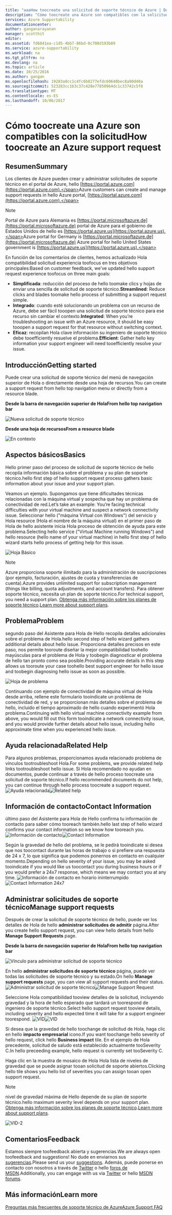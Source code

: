 ```yaml
---
title: "aaaHow toocreate una solicitud de soporte técnico de Azure | Documentos de Microsoft"
description: "Cómo toocreate una Azure son compatibles con la solicitud."
services: Azure Supportability
documentationcenter: 
author: ganganarayanan
manager: scotthit
editor: 
ms.assetid: fd6841ea-c1d5-4bb7-86bd-0c708d193b89
ms.service: azure-supportability
ms.workload: na
ms.tgt_pltfrm: na
ms.devlang: na
ms.topic: article
ms.date: 10/25/2016
ms.author: gangan
ms.openlocfilehash: 19283a8cc1c4fc6b8277efdc60640bec8a90d40a
ms.sourcegitcommit: 523283cc1b3c37c428e77850964dc1c33742c5f0
ms.translationtype: MT
ms.contentlocale: es-ES
ms.lasthandoff: 10/06/2017
---
```

# <a name="how-toocreate-an-azure-support-request"></a><span data-ttu-id="63b16-103">Cómo toocreate una Azure son compatibles con la solicitud</span><span class="sxs-lookup"><span data-stu-id="63b16-103">How toocreate an Azure support request</span></span>
## <a name="summary"></a><span data-ttu-id="63b16-104">Resumen</span><span class="sxs-lookup"><span data-stu-id="63b16-104">Summary</span></span>
<span data-ttu-id="63b16-105">Los clientes de Azure pueden crear y administrar solicitudes de soporte técnico en el portal de Azure, hello [https://portal.azure.com](https://portal.azure.com).</span><span class="sxs-lookup"><span data-stu-id="63b16-105">Azure customers can create and manage support requests in hello Azure portal, [https://portal.azure.com](https://portal.azure.com).</span></span>

> [!NOTE]
> <span data-ttu-id="63b16-106">Portal de Azure para Alemania es [https://portal.microsoftazure.de](https://portal.microsoftazure.de) portal de Azure para el gobierno de Estados Unidos de hello es [https://portal.azure.us](https://portal.azure.us).</span><span class="sxs-lookup"><span data-stu-id="63b16-106">Azure portal for Germany is [https://portal.microsoftazure.de](https://portal.microsoftazure.de) Azure portal for hello United States government is [https://portal.azure.us](https://portal.azure.us).</span></span>
> 
> 

<span data-ttu-id="63b16-107">En función de los comentarios de clientes, hemos actualizado Hola compatibilidad solicitud experiencia toofocus en tres objetivos principales:</span><span class="sxs-lookup"><span data-stu-id="63b16-107">Based on customer feedback, we’ve updated hello support request experience toofocus on three main goals:</span></span>

* <span data-ttu-id="63b16-108">**Simplificada**: reducción del proceso de hello toomake clics y hojas de enviar una sencilla de solicitud de soporte técnico.</span><span class="sxs-lookup"><span data-stu-id="63b16-108">**Streamlined**: Reduce clicks and blades toomake hello process of submitting a support request simple.</span></span>
* <span data-ttu-id="63b16-109">**Integrado**: cuando esté solucionando un problema con un recurso de Azure, debe ser fácil tooopen una solicitud de soporte técnico para ese recurso sin cambiar el contexto.</span><span class="sxs-lookup"><span data-stu-id="63b16-109">**Integrated**: When you’re troubleshooting an issue with an Azure resource, it should be easy tooopen a support request for that resource without switching context.</span></span>
* <span data-ttu-id="63b16-110">**Eficaz**: recopilan Hola clave información su ingeniero de soporte técnico debe tooefficiently resuelve el problema.</span><span class="sxs-lookup"><span data-stu-id="63b16-110">**Efficient**: Gather hello key information your support engineer will need tooefficiently resolve your issue.</span></span>

## <a name="getting-started"></a><span data-ttu-id="63b16-111">Introducción</span><span class="sxs-lookup"><span data-stu-id="63b16-111">Getting started</span></span>
<span data-ttu-id="63b16-112">Puede crear una solicitud de soporte técnico del menú de navegación superior de Hola o directamente desde una hoja de recursos.</span><span class="sxs-lookup"><span data-stu-id="63b16-112">You can create a support request from hello top navigation menu or directly from a resource blade.</span></span>

<span data-ttu-id="63b16-113">**Desde la barra de navegación superior de Hola**</span><span class="sxs-lookup"><span data-stu-id="63b16-113">**From hello top navigation bar**</span></span>

![Nueva solicitud de soporte técnico](./media/how-to-create-azure-support-request/NewSupportRequest.png)

<span data-ttu-id="63b16-115">**Desde una hoja de recursos**</span><span class="sxs-lookup"><span data-stu-id="63b16-115">**From a resource blade**</span></span>

![En contexto](./media/how-to-create-azure-support-request/Incontext.png)

## <a name="basics"></a><span data-ttu-id="63b16-117">Aspectos básicos</span><span class="sxs-lookup"><span data-stu-id="63b16-117">Basics</span></span>
<span data-ttu-id="63b16-118">Hello primer paso del proceso de solicitud de soporte técnico de hello recopila información básica sobre el problema y su plan de soporte técnico.</span><span class="sxs-lookup"><span data-stu-id="63b16-118">hello first step of hello support request process gathers basic information about your issue and your support plan.</span></span>

<span data-ttu-id="63b16-119">Veamos un ejemplo. Supongamos que tiene dificultades técnicas relacionadas con la máquina virtual y sospecha que hay un problema de conectividad de red.</span><span class="sxs-lookup"><span data-stu-id="63b16-119">Let’s take an example: You’re facing technical difficulties with your virtual machine and suspect a network connectivity issue.</span></span>
<span data-ttu-id="63b16-120">Seleccionar hello ("máquina Virtual con Windows") del servicio y Hola resource (Hola el nombre de la máquina virtual) en el primer paso de Hola de hello asistente inicia Hola proceso de obtención de ayuda para este problema.</span><span class="sxs-lookup"><span data-stu-id="63b16-120">Selecting hello service ("Virtual Machine running Windows") and hello resource (hello name of your virtual machine) in hello first step of hello wizard starts hello process of getting help for this issue.</span></span>

![Hoja Básico](./media/how-to-create-azure-support-request/Basics.png)

> [!NOTE]
> <span data-ttu-id="63b16-122">Azure proporciona soporte ilimitado para la administración de suscripciones (por ejemplo, facturación, ajustes de cuota y transferencias de cuenta).</span><span class="sxs-lookup"><span data-stu-id="63b16-122">Azure provides unlimited support for subscription management (things like billing, quota adjustments, and account transfers).</span></span> <span data-ttu-id="63b16-123">Para obtener soporte técnico, necesita un plan de soporte técnico.</span><span class="sxs-lookup"><span data-stu-id="63b16-123">For technical support, you need a support plan.</span></span> <span data-ttu-id="63b16-124">[Obtenga más información sobre los planes de soporte técnico](https://azure.microsoft.com/support/plans).</span><span class="sxs-lookup"><span data-stu-id="63b16-124">[Learn more about support plans](https://azure.microsoft.com/support/plans).</span></span>
> 
> 

## <a name="problem"></a><span data-ttu-id="63b16-125">Problema</span><span class="sxs-lookup"><span data-stu-id="63b16-125">Problem</span></span>
<span data-ttu-id="63b16-126">segundo paso del Asistente para Hola de Hello recopila detalles adicionales sobre el problema de Hola.</span><span class="sxs-lookup"><span data-stu-id="63b16-126">hello second step of hello wizard gathers additional details about hello issue.</span></span> <span data-ttu-id="63b16-127">Proporciona detalles precisos en este paso, nos permite tooroute diseñar la mejor compatibilidad toohello mayúsculas para el problema de Hola y toobegin diagnosticar el problema de hello tan pronto como sea posible.</span><span class="sxs-lookup"><span data-stu-id="63b16-127">Providing accurate details in this step allows us tooroute your case toohello best support engineer for hello issue and toobegin diagnosing hello issue as soon as possible.</span></span>

![Hoja de problema](./media/how-to-create-azure-support-request/Problem.png)

<span data-ttu-id="63b16-129">Continuando con ejemplo de conectividad de máquina virtual de Hola desde arriba, rellene este formulario tooindicate un problema de conectividad de red, y se proporcionan más detalles sobre el problema de hello, incluido el tiempo aproximado de hello cuando experimentó Hola problema.</span><span class="sxs-lookup"><span data-stu-id="63b16-129">Continuing with hello virtual machine connectivity example from above, you would fill out this form tooindicate a network connectivity issue, and you would provide further details about hello issue, including hello approximate time when you experienced hello issue.</span></span>

## <a name="related-help"></a><span data-ttu-id="63b16-130">Ayuda relacionada</span><span class="sxs-lookup"><span data-stu-id="63b16-130">Related Help</span></span>
<span data-ttu-id="63b16-131">Para algunos problemas, proporcionamos ayuda relacionado problema de vínculos tootroubleshoot Hola.</span><span class="sxs-lookup"><span data-stu-id="63b16-131">For some problems, we provide related help links tootroubleshoot hello issue.</span></span> <span data-ttu-id="63b16-132">Si Hola recomendado no ayudan en documentos, puede continuar a través de hello proceso toocreate una solicitud de soporte técnico.</span><span class="sxs-lookup"><span data-stu-id="63b16-132">If hello recommended documents do not help, you can continue through hello process toocreate a support request.</span></span>
<span data-ttu-id="63b16-133">![Ayuda relacionada](./media/how-to-create-azure-support-request/RelatedHelp.png)</span><span class="sxs-lookup"><span data-stu-id="63b16-133">![Related help](./media/how-to-create-azure-support-request/RelatedHelp.png)</span></span>

## <a name="contact-information"></a><span data-ttu-id="63b16-134">Información de contacto</span><span class="sxs-lookup"><span data-stu-id="63b16-134">Contact Information</span></span>
<span data-ttu-id="63b16-135">último paso del Asistente para Hola de Hello confirma tu información de contacto para saber cómo tooreach también.</span><span class="sxs-lookup"><span data-stu-id="63b16-135">hello last step of hello wizard confirms your contact information so we know how tooreach you.</span></span>
<span data-ttu-id="63b16-136">![Información de contacto](./media/how-to-create-azure-support-request/ContactInformation.png)</span><span class="sxs-lookup"><span data-stu-id="63b16-136">![Contact Information](./media/how-to-create-azure-support-request/ContactInformation.png)</span></span>

<span data-ttu-id="63b16-137">Según la gravedad de hello del problema, se le pedirá tooindicate si desea que nos toocontact durante las horas de trabajo o si prefiere una respuesta de 24 x 7, lo que significa que podemos ponernos en contacto en cualquier momento.</span><span class="sxs-lookup"><span data-stu-id="63b16-137">Depending on hello severity of your issue, you may be asked tooindicate if you would like us toocontact you during business hours or if you would prefer a 24x7 response, which means we may contact you at any time.</span></span>
<span data-ttu-id="63b16-138">![Información de contacto en horario ininterrumpido](./media/how-to-create-azure-support-request/ContactInformation-2.png)</span><span class="sxs-lookup"><span data-stu-id="63b16-138">![Contact Information 24x7](./media/how-to-create-azure-support-request/ContactInformation-2.png)</span></span>

## <a name="manage-support-requests"></a><span data-ttu-id="63b16-139">Administrar solicitudes de soporte técnico</span><span class="sxs-lookup"><span data-stu-id="63b16-139">Manage support requests</span></span>
<span data-ttu-id="63b16-140">Después de crear la solicitud de soporte técnico de hello, puede ver los detalles de Hola de hello **administrar solicitudes de admitir** página.</span><span class="sxs-lookup"><span data-stu-id="63b16-140">After you create hello support request, you can view hello details from hello **Manage Support Requests** page.</span></span>

<span data-ttu-id="63b16-141">**Desde la barra de navegación superior de Hola**</span><span class="sxs-lookup"><span data-stu-id="63b16-141">**From hello top navigation bar**</span></span>

![Vínculo para administrar solicitud de soporte técnico](./media/how-to-create-azure-support-request/ManageSupportRequest-link.png)

<span data-ttu-id="63b16-143">En hello **administrar solicitudes de soporte técnico** página, puede ver todas las solicitudes de soporte técnico y su estado.</span><span class="sxs-lookup"><span data-stu-id="63b16-143">On hello **Manage support requests** page, you can view all support requests and their status.</span></span>
<span data-ttu-id="63b16-144">![Administrar solicitud de soporte técnico](./media/how-to-create-azure-support-request/ManageSupportRequest.png)</span><span class="sxs-lookup"><span data-stu-id="63b16-144">![Manage Support Request](./media/how-to-create-azure-support-request/ManageSupportRequest.png)</span></span>

<span data-ttu-id="63b16-145">Seleccione Hola compatibilidad tooview detalles de la solicitud, incluyendo gravedad y la hora de hello esperado que tardará un toorespond de ingeniero de soporte técnico.</span><span class="sxs-lookup"><span data-stu-id="63b16-145">Select hello support request tooview details, including severity and hello expected time it will take for a support engineer toorespond.</span></span>
<span data-ttu-id="63b16-146">![VID](./media/how-to-create-azure-support-request/VID.png)</span><span class="sxs-lookup"><span data-stu-id="63b16-146">![VID](./media/how-to-create-azure-support-request/VID.png)</span></span>

<span data-ttu-id="63b16-147">Si desea que la gravedad de hello toochange de solicitud de Hola, haga clic en hello **impacto empresarial** icono.</span><span class="sxs-lookup"><span data-stu-id="63b16-147">If you want toochange hello severity of hello request, click hello **Business impact** tile.</span></span> <span data-ttu-id="63b16-148">En el ejemplo de Hola precedente, solicitud de saludo está establecido actualmente tooSeverity C.</span><span class="sxs-lookup"><span data-stu-id="63b16-148">In hello preceeding example, hello request is currently set tooSeverity C.</span></span>

<span data-ttu-id="63b16-149">Haga clic en la muestra de mosaico de Hola Hola lista de niveles de gravedad que se puede asignar tooan solicitud de soporte abiertos.</span><span class="sxs-lookup"><span data-stu-id="63b16-149">Clicking hello tile shows you hello list of severities you can assign tooan open support request.</span></span>

> [!NOTE]
> <span data-ttu-id="63b16-150">nivel de gravedad máxima de Hello depende de su plan de soporte técnico.</span><span class="sxs-lookup"><span data-stu-id="63b16-150">hello maximum severity level depends on your support plan.</span></span> <span data-ttu-id="63b16-151">[Obtenga más información sobre los planes de soporte técnico](https://azure.microsoft.com/support/plans).</span><span class="sxs-lookup"><span data-stu-id="63b16-151">[Learn more about support plans](https://azure.microsoft.com/support/plans).</span></span>
> 
> 

![VID-2](./media/how-to-create-azure-support-request/VID-2.png)

## <a name="feedback"></a><span data-ttu-id="63b16-153">Comentarios</span><span class="sxs-lookup"><span data-stu-id="63b16-153">Feedback</span></span>
<span data-ttu-id="63b16-154">Estamos siempre toofeedback abierta y sugerencias.</span><span class="sxs-lookup"><span data-stu-id="63b16-154">We are always open toofeedback and suggestions!</span></span> <span data-ttu-id="63b16-155">No dude en enviarnos sus [sugerencias](https://feedback.azure.com/forums/266794-support-feedback).</span><span class="sxs-lookup"><span data-stu-id="63b16-155">Please send us your [suggestions](https://feedback.azure.com/forums/266794-support-feedback).</span></span> <span data-ttu-id="63b16-156">Además, puede ponerse en contacto con nosotros a través de [Twitter](https://twitter.com/azuresupport) o hello [foros de MSDN](https://social.msdn.microsoft.com/Forums/azure).</span><span class="sxs-lookup"><span data-stu-id="63b16-156">Additionally, you can engage with us via [Twitter](https://twitter.com/azuresupport) or hello [MSDN forums](https://social.msdn.microsoft.com/Forums/azure).</span></span>

## <a name="learn-more"></a><span data-ttu-id="63b16-157">Más información</span><span class="sxs-lookup"><span data-stu-id="63b16-157">Learn more</span></span>
[<span data-ttu-id="63b16-158">Preguntas más frecuentes de soporte técnico de Azure</span><span class="sxs-lookup"><span data-stu-id="63b16-158">Azure Support FAQ</span></span>](https://azure.microsoft.com/support/faq)

